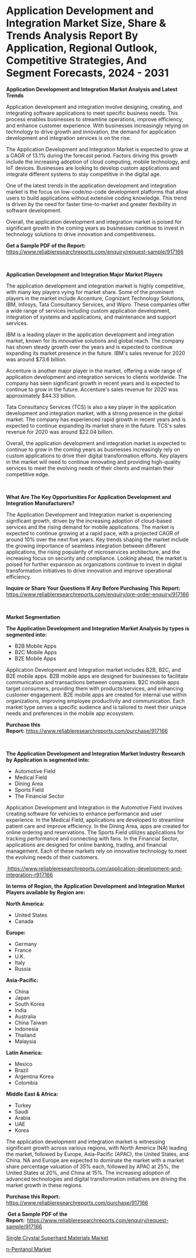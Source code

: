<p><h1>Application Development and Integration Market Size, Share & Trends Analysis Report By Application, Regional Outlook, Competitive Strategies, And Segment Forecasts, 2024 - 2031</h1></p><p><strong>Application Development and Integration Market Analysis and Latest Trends</strong></p>
<p><p>Application development and integration involve designing, creating, and integrating software applications to meet specific business needs. This process enables businesses to streamline operations, improve efficiency, and enhance customer experience. With businesses increasingly relying on technology to drive growth and innovation, the demand for application development and integration services is on the rise.</p><p>The Application Development and Integration Market is expected to grow at a CAGR of 13.1% during the forecast period. Factors driving this growth include the increasing adoption of cloud computing, mobile technology, and IoT devices. Businesses are looking to develop custom applications and integrate different systems to stay competitive in the digital age.</p><p>One of the latest trends in the application development and integration market is the focus on low-code/no-code development platforms that allow users to build applications without extensive coding knowledge. This trend is driven by the need for faster time-to-market and greater flexibility in software development.</p><p>Overall, the application development and integration market is poised for significant growth in the coming years as businesses continue to invest in technology solutions to drive innovation and competitiveness.</p></p>
<p><strong>Get a Sample PDF of the Report:&nbsp;</strong> <a href="https://www.reliableresearchreports.com/enquiry/request-sample/917166">https://www.reliableresearchreports.com/enquiry/request-sample/917166</a></p>
<p>&nbsp;</p>
<p><strong>Application Development and Integration Major Market Players</strong></p>
<p><p>The application development and integration market is highly competitive, with many key players vying for market share. Some of the prominent players in the market include Accenture, Cognizant Technology Solutions, IBM, Infosys, Tata Consultancy Services, and Wipro. These companies offer a wide range of services including custom application development, integration of systems and applications, and maintenance and support services.</p><p>IBM is a leading player in the application development and integration market, known for its innovative solutions and global reach. The company has shown steady growth over the years and is expected to continue expanding its market presence in the future. IBM's sales revenue for 2020 was around $73.6 billion.</p><p>Accenture is another major player in the market, offering a wide range of application development and integration services to clients worldwide. The company has seen significant growth in recent years and is expected to continue to grow in the future. Accenture's sales revenue for 2020 was approximately $44.33 billion.</p><p>Tata Consultancy Services (TCS) is also a key player in the application development and integration market, with a strong presence in the global market. The company has experienced rapid growth in recent years and is expected to continue expanding its market share in the future. TCS's sales revenue for 2020 was around $22.04 billion.</p><p>Overall, the application development and integration market is expected to continue to grow in the coming years as businesses increasingly rely on custom applications to drive their digital transformation efforts. Key players in the market will need to continue innovating and providing high-quality services to meet the evolving needs of their clients and maintain their competitive edge.</p></p>
<p>&nbsp;</p>
<p><strong>What Are The Key Opportunities For Application Development and Integration Manufacturers?</strong></p>
<p><p>The Application Development and Integration market is experiencing significant growth, driven by the increasing adoption of cloud-based services and the rising demand for mobile applications. The market is expected to continue growing at a rapid pace, with a projected CAGR of around 10% over the next five years. Key trends shaping the market include the growing importance of seamless integration between different applications, the rising popularity of microservices architecture, and the increasing focus on security and compliance. Looking ahead, the market is poised for further expansion as organizations continue to invest in digital transformation initiatives to drive innovation and improve operational efficiency.</p></p>
<p><strong>Inquire or Share Your Questions If Any Before Purchasing This Report:</strong> <a href="https://www.reliableresearchreports.com/enquiry/pre-order-enquiry/917166">https://www.reliableresearchreports.com/enquiry/pre-order-enquiry/917166</a></p>
<p>&nbsp;</p>
<p><strong>Market Segmentation</strong></p>
<p><strong>The Application Development and Integration Market Analysis by types is segmented into:</strong></p>
<p><ul><li>B2B Mobile Apps</li><li>B2C Mobile Apps</li><li>B2E Mobile Apps</li></ul></p>
<p><p>Application Development and Integration market includes B2B, B2C, and B2E mobile apps. B2B mobile apps are designed for businesses to facilitate communication and transactions between companies. B2C mobile apps target consumers, providing them with products/services, and enhancing customer engagement. B2E mobile apps are created for internal use within organizations, improving employee productivity and communication. Each market type serves a specific audience and is tailored to meet their unique needs and preferences in the mobile app ecosystem.</p></p>
<p><strong>Purchase this Report:&nbsp;</strong><a href="https://www.reliableresearchreports.com/purchase/917166">https://www.reliableresearchreports.com/purchase/917166</a></p>
<p>&nbsp;</p>
<p><strong>The Application Development and Integration Market Industry Research by Application is segmented into:</strong></p>
<p><ul><li>Automotive Field</li><li>Medical Field</li><li>Dining Area</li><li>Sports Field</li><li>The Financial Sector</li></ul></p>
<p><p>Application Development and Integration in the Automotive Field involves creating software for vehicles to enhance performance and user experience. In the Medical Field, applications are developed to streamline patient care and improve efficiency. In the Dining Area, apps are created for online ordering and reservations. The Sports Field utilizes applications for tracking performance and connecting with fans. In the Financial Sector, applications are designed for online banking, trading, and financial management. Each of these markets rely on innovative technology to meet the evolving needs of their customers.</p></p>
<p><a href="https://www.reliableresearchreports.com/application-development-and-integration-r917166">&nbsp;https://www.reliableresearchreports.com/application-development-and-integration-r917166</a></p>
<p><strong>In terms of Region, the Application Development and Integration Market Players available by Region are:</strong></p>
<p>
    <p> <strong> North America: </strong>
        <ul>
            <li>United States</li>
            <li>Canada</li>
        </ul>
        </p> 
    <p> <strong> Europe: </strong>
        <ul>
            <li>Germany</li>
            <li>France</li>
            <li>U.K.</li>
            <li>Italy</li>
            <li>Russia</li>
        </ul>
        </p> 
    <p> <strong> Asia-Pacific: </strong>
        <ul>
            <li>China</li>
            <li>Japan</li>
            <li>South Korea</li>
            <li>India</li>
            <li>Australia</li>
            <li>China Taiwan</li>
            <li>Indonesia</li>
            <li>Thailand</li>
            <li>Malaysia</li>
        </ul>
        </p> 
    <p> <strong> Latin America: </strong>
        <ul>
            <li>Mexico</li>
            <li>Brazil</li>
            <li>Argentina Korea</li>
            <li>Colombia</li>
        </ul>
        </p> 
    <p> <strong> Middle East & Africa: </strong>
        <ul>
            <li>Turkey</li>
            <li>Saudi</li>
            <li>Arabia</li>
            <li>UAE</li>
            <li>Korea</li>
        </ul>
    </p>
    </p>
<p><p>The application development and integration market is witnessing significant growth across various regions, with North America (NA) leading the market, followed by Europe, Asia-Pacific (APAC), the United States, and China. NA and Europe are expected to dominate the market with a market share percentage valuation of 35% each, followed by APAC at 25%, the United States at 20%, and China at 15%. The increasing adoption of advanced technologies and digital transformation initiatives are driving the market growth in these regions.</p></p>
<p><strong>Purchase this Report: </strong><a href="https://www.reliableresearchreports.com/purchase/917166">https://www.reliableresearchreports.com/purchase/917166</a></p>
<p>&nbsp;<strong>Get a Sample PDF of the Report:&nbsp;&nbsp;</strong><a href="https://www.reliableresearchreports.com/enquiry/request-sample/917166">https://www.reliableresearchreports.com/enquiry/request-sample/917166</a></p>
<p><strong></strong></p>
<p><p><a href="https://issuu.com/reportprime-2/docs/single-crystal-superhard-materials-market-size-203">Single Crystal Superhard Materials Market</a></p><p><a href="https://automatic-knee-4c7.notion.site/n-Pentanol-Market-Size-and-Market-Trends-Complete-Industry-Overview-2024-to-2031-fcbd5a237da4409b893962a87c7594be">n-Pentanol Market</a></p></p>